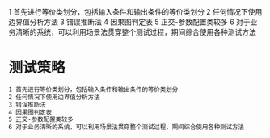 1 首先进行等价类划分，包括输入条件和输出条件的等价类划分
2 任何情况下使用边界值分析方法
3 错误推断法
4 因果图判定表
5 正交-参数配置类较多
6 对于业务清晰的系统，可以利用场景法贯穿整个测试过程，期间综合使用各种测试方法

# 测试策略

```reStructuredText
1 首先进行等价类划分，包括输入条件和输出条件的等价类划分
2 任何情况下使用边界值分析方法
3 错误推断法
4 因果图判定表
5 正交-参数配置类较多
6 对于业务清晰的系统，可以利用场景法贯穿整个测试过程，期间综合使用各种测试方法
```

